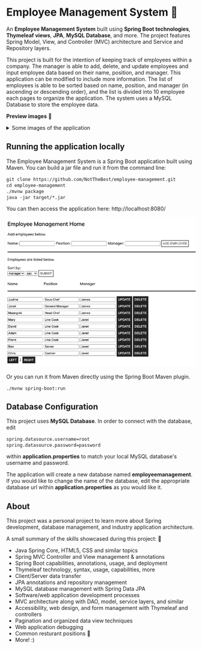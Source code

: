 # Employee Management System :office:

An __Employee Management System__ built using __Spring Boot technologies__, __Thymeleaf views__, __JPA__, __MySQL Database__, and more. The project features Spring Model, View, and Controller (MVC) architecture and Service and Repository layers.

This project is built for the intention of keeping track of employees within a company. The manager is able to add, delete, and update employees and input employee data based on their name, position, and manager. This application can be modified to include more information. The list of employees is able to be sorted based on name, position, and manager (in ascending or descending order), and the list is divided into 10 employee each pages to organize the application. The system uses a MySQL Database to store the employee data.

**Preview images** :small_red_triangle_down:
<details>
<summary>Some images of the application </summary>

* Welcome Page

![Welcome](https://github.com/NotTheBest/employee-management/blob/master/preview-images/welcome.png?raw=true)

* Home

![Home1](https://github.com/NotTheBest/employee-management/blob/master/preview-images/home1.png?raw=true)

* Home (Page 2 with different sort)

![Home2](https://github.com/NotTheBest/employee-management/blob/master/preview-images/home2.png?raw=true)

</details>

## Running the application locally

The Employee Management System is a Spring Boot application built using Maven. You can build a jar file and run it from the command line:

```
git clone https://github.com/NotTheBest/employee-management.git
cd employee-management
./mvnw package
java -jar target/*.jar
```
You can then access the application here: http://localhost:8080/

![Home1](https://github.com/NotTheBest/employee-management/blob/master/preview-images/home1.png?raw=true)

Or you can run it from Maven directly using the Spring Boot Maven plugin.

```
./mvnw spring-boot:run
```

## Database Configuration
This project uses __MySQL Database__. In order to connect with the database, edit 

```
spring.datasource.username=root
spring.datasource.password=password
```
within __application.properties__ to match your local MySQL database's username and password.

The application will create a new database named __employeemanagement__. If you would like to change the name of the database, edit the appropriate database url within __application.properties__ as you would like it.

## About

This project was a personal project to learn more about Spring development, database management, and industry application architecture.

A small summary of the skills showcased during this project: :small_red_triangle_down:

* Java Spring Core, HTML5, CSS and similar topics
* Spring MVC Controller and View management & annotations
* Spring Boot capabilities, annotations, usage, and deployment
* Thymeleaf technology, syntax, usage, capabilities, more
* Client/Server data transfer
* JPA annotations and repository management
* MySQL database management with Spring Data JPA
* Software/web application development processes
* MVC architecture along with DAO, model, service layers, and similar
* Accessibility, web design, and form management with Thymeleaf and controllers
* Pagination and organized data view techniques
* Web application debugging
* Common resturant positions :sushi:
* More! :)
